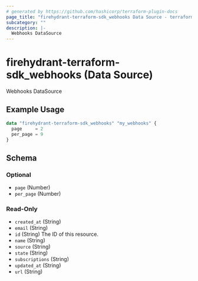 ```yaml
---
# generated by https://github.com/hashicorp/terraform-plugin-docs
page_title: "firehydrant-terraform-sdk_webhooks Data Source - terraform-provider-firehydrant-terraform-sdk"
subcategory: ""
description: |-
  Webhooks DataSource
---
```


# firehydrant-terraform-sdk_webhooks (Data Source)

Webhooks DataSource

## Example Usage

```terraform
data "firehydrant-terraform-sdk_webhooks" "my_webhooks" {
  page     = 2
  per_page = 9
}
```

<!-- schema generated by tfplugindocs -->
## Schema

### Optional

- `page` (Number)
- `per_page` (Number)

### Read-Only

- `created_at` (String)
- `email` (String)
- `id` (String) The ID of this resource.
- `name` (String)
- `source` (String)
- `state` (String)
- `subscriptions` (String)
- `updated_at` (String)
- `url` (String)
